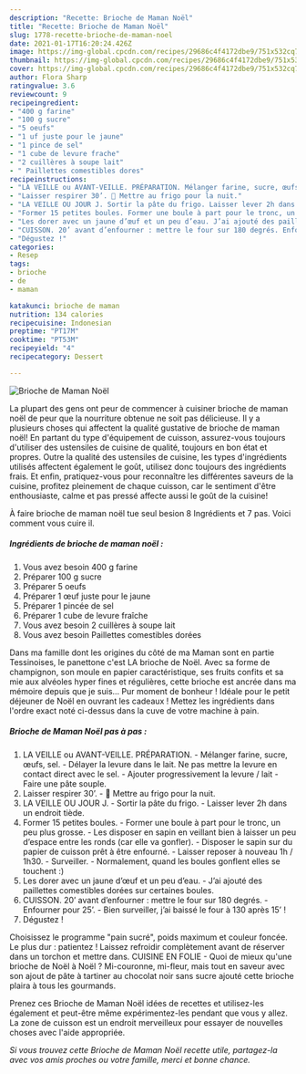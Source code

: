 ```yaml
---
description: "Recette: Brioche de Maman Noël"
title: "Recette: Brioche de Maman Noël"
slug: 1778-recette-brioche-de-maman-noel
date: 2021-01-17T16:20:24.426Z
image: https://img-global.cpcdn.com/recipes/29686c4f4172dbe9/751x532cq70/brioche-de-maman-noel-photo-principale-de-la-recette.jpg
thumbnail: https://img-global.cpcdn.com/recipes/29686c4f4172dbe9/751x532cq70/brioche-de-maman-noel-photo-principale-de-la-recette.jpg
cover: https://img-global.cpcdn.com/recipes/29686c4f4172dbe9/751x532cq70/brioche-de-maman-noel-photo-principale-de-la-recette.jpg
author: Flora Sharp
ratingvalue: 3.6
reviewcount: 9
recipeingredient:
- "400 g farine"
- "100 g sucre"
- "5 oeufs"
- "1 uf juste pour le jaune"
- "1 pince de sel"
- "1 cube de levure frache"
- "2 cuillères à soupe lait"
- " Paillettes comestibles dores"
recipeinstructions:
- "LA VEILLE ou AVANT-VEILLE. PRÉPARATION. Mélanger farine, sucre, œufs, sel. Délayer la levure dans le lait. Ne pas mettre la levure en contact direct avec le sel. Ajouter progressivement la levure / lait Faire une pâte souple."
- "Laisser respirer 30’. 🌙 Mettre au frigo pour la nuit."
- "LA VEILLE OU JOUR J. Sortir la pâte du frigo. Laisser lever 2h dans un endroit tiède."
- "Former 15 petites boules. Former une boule à part pour le tronc, un peu plus grosse. Les disposer en sapin en veillant bien à laisser un peu d’espace entre les ronds (car elle va gonfler). Disposer le sapin sur du papier de cuisson prêt à être enfourné. Laisser reposer à nouveau 1h / 1h30. Surveiller. Normalement, quand les boules gonflent elles se touchent :)"
- "Les dorer avec un jaune d’œuf et un peu d’eau. J’ai ajouté des paillettes comestibles dorées sur certaines boules."
- "CUISSON. 20’ avant d’enfourner : mettre le four sur 180 degrés. Enfourner pour 25’. Bien surveiller, j’ai baissé le four à 130 après 15’ !"
- "Dégustez !"
categories:
- Resep
tags:
- brioche
- de
- maman

katakunci: brioche de maman 
nutrition: 134 calories
recipecuisine: Indonesian
preptime: "PT17M"
cooktime: "PT53M"
recipeyield: "4"
recipecategory: Dessert

---
```



![Brioche de Maman Noël](https://img-global.cpcdn.com/recipes/29686c4f4172dbe9/751x532cq70/brioche-de-maman-noel-photo-principale-de-la-recette.jpg)

La plupart des gens ont peur de commencer à cuisiner brioche de maman noël de peur que la nourriture obtenue ne soit pas délicieuse. Il y a plusieurs choses qui affectent la qualité gustative de brioche de maman noël! En partant du type d'équipement de cuisson, assurez-vous toujours d'utiliser des ustensiles de cuisine de qualité, toujours en bon état et propres. Outre la qualité des ustensiles de cuisine, les types d'ingrédients utilisés affectent également le goût, utilisez donc toujours des ingrédients frais. Et enfin, pratiquez-vous pour reconnaître les différentes saveurs de la cuisine, profitez pleinement de chaque cuisson, car le sentiment d'être enthousiaste, calme et pas pressé affecte aussi le goût de la cuisine!

<!--inarticleads1-->

À faire brioche de maman noël tue seul besion 8 Ingrédients et 7 pas. Voici comment vous cuire il.

##### Ingrédients de brioche de maman noël :

1. Vous avez besoin 400 g farine
1. Préparer 100 g sucre
1. Préparer 5 oeufs
1. Préparer 1 œuf juste pour le jaune
1. Préparer 1 pincée de sel
1. Préparer 1 cube de levure fraîche
1. Vous avez besoin 2 cuillères à soupe lait
1. Vous avez besoin  Paillettes comestibles dorées


Dans ma famille dont les origines du côté de ma Maman sont en partie Tessinoises, le panettone c&#39;est LA brioche de Noël. Avec sa forme de champignon, son moule en papier caractéristique, ses fruits confits et sa mie aux alvéoles hyper fines et régulières, cette brioche est ancrée dans ma mémoire depuis que je suis… Pur moment de bonheur ! Idéale pour le petit déjeuner de Noël en ouvrant les cadeaux ! Mettez les ingrédients dans l&#39;ordre exact noté ci-dessus dans la cuve de votre machine à pain. 

<!--inarticleads2-->

##### Brioche de Maman Noël pas à pas :

1. LA VEILLE ou AVANT-VEILLE. PRÉPARATION. - Mélanger farine, sucre, œufs, sel. - Délayer la levure dans le lait. Ne pas mettre la levure en contact direct avec le sel. - Ajouter progressivement la levure / lait - Faire une pâte souple.
1. Laisser respirer 30’. - 🌙 Mettre au frigo pour la nuit.
1. LA VEILLE OU JOUR J. - Sortir la pâte du frigo. - Laisser lever 2h dans un endroit tiède.
1. Former 15 petites boules. - Former une boule à part pour le tronc, un peu plus grosse. - Les disposer en sapin en veillant bien à laisser un peu d’espace entre les ronds (car elle va gonfler). - Disposer le sapin sur du papier de cuisson prêt à être enfourné. - Laisser reposer à nouveau 1h / 1h30. - Surveiller. - Normalement, quand les boules gonflent elles se touchent :)
1. Les dorer avec un jaune d’œuf et un peu d’eau. - J’ai ajouté des paillettes comestibles dorées sur certaines boules.
1. CUISSON. 20’ avant d’enfourner : mettre le four sur 180 degrés. - Enfourner pour 25’. - Bien surveiller, j’ai baissé le four à 130 après 15’ !
1. Dégustez !


Choisissez le programme &#34;pain sucré&#34;, poids maximum et couleur foncée. Le plus dur : patientez ! Laissez refroidir complètement avant de réserver dans un torchon et mettre dans. CUISINE EN FOLIE - Quoi de mieux qu&#39;une brioche de Noël à Noël ? Mi-couronne, mi-fleur, mais tout en saveur avec son ajout de pâte à tartiner au chocolat noir sans sucre ajouté cette brioche plaira à tous les gourmands. 

<!--inarticleads1-->

<p>
Prenez ces Brioche de Maman Noël idées de recettes et utilisez-les également et peut-être même expérimentez-les pendant que vous y allez. La zone de cuisson est un endroit merveilleux pour essayer de nouvelles choses avec l'aide appropriée.
</p>

<p>
<i>Si vous trouvez cette Brioche de Maman Noël recette utile, partagez-la avec vos amis proches ou votre famille, merci et bonne chance.</i>
</p>
